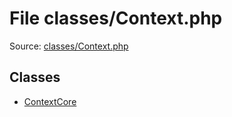 File classes/Context.php
=========

Source: [classes/Context.php](https://github.com/PrestaShop/PrestaShop/blob/1.6.0.5/classes/Context.php)


Classes
-------

* [ContextCore](class.ContextCore.md)

